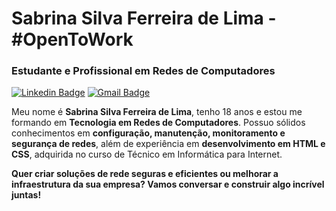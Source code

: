 # Sabrina Silva Ferreira de Lima - #OpenToWork

### Estudante e Profissional em Redes de Computadores

[![Linkedin Badge](https://img.shields.io/badge/-LinkedIn-986DFF?style=flat-square&logo=Linkedin&logoColor=fff&link=https://www.linkedin.com/in/sabrinasilvaferreira)](https://www.linkedin.com/in/sabrinasilvaferreira) 
[![Gmail Badge](https://img.shields.io/badge/-sabriina.silva91@gmail.com-986DFF?style=flat-square&logo=Gmail&logoColor=fff&link=mailto:sabriina.silva91@gmail.com)](mailto:sabriina.silva91@gmail.com@gmail.com)

Meu nome é **Sabrina Silva Ferreira de Lima**, tenho 18 anos e estou me formando em **Tecnologia em Redes de Computadores**. Possuo sólidos conhecimentos em **configuração, manutenção, monitoramento e segurança de redes**, além de experiência em **desenvolvimento em HTML e CSS**, adquirida no curso de Técnico em Informática para Internet.

**Quer criar soluções de rede seguras e eficientes ou melhorar a infraestrutura da sua empresa? Vamos conversar e construir algo incrível juntas!**
